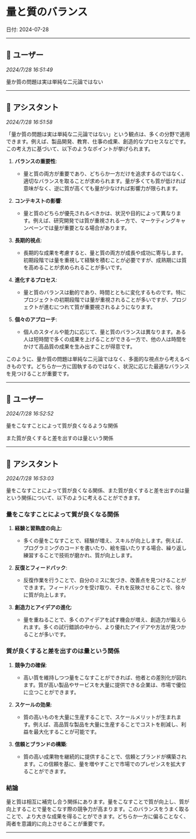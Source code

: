 # 量と質のバランス

日付: 2024-07-28

---

## 👤 ユーザー
*2024/7/28 16:51:49*

量か質の問題は実は単純な二元論ではない

---

## 🤖 アシスタント
*2024/7/28 16:51:58*

「量か質の問題は実は単純な二元論ではない」という観点は、多くの分野で適用できます。例えば、製品開発、教育、仕事の成果、創造的なプロセスなどです。この考え方に基づいて、以下のようなポイントが挙げられます。

1. **バランスの重要性**:
   - 量と質の両方が重要であり、どちらか一方だけを追求するのではなく、適切なバランスを取ることが求められます。量が多くても質が低ければ意味がなく、逆に質が高くても量が少なければ影響力が限られます。

2. **コンテキストの影響**:
   - 量と質のどちらが優先されるべきかは、状況や目的によって異なります。例えば、研究開発では質が重視される一方で、マーケティングキャンペーンでは量が重要となる場合があります。

3. **長期的視点**:
   - 長期的な成果を考慮すると、量と質の両方が成長や成功に寄与します。初期段階では量を重視して経験を積むことが必要ですが、成熟期には質を高めることが求められることが多いです。

4. **進化するプロセス**:
   - 量と質のバランスは動的であり、時間とともに変化するものです。特にプロジェクトの初期段階では量が重視されることが多いですが、プロジェクトが進むにつれて質が重要視されるようになります。

5. **個々のアプローチ**:
   - 個人のスタイルや能力に応じて、量と質のバランスは異なります。ある人は短時間で多くの成果を上げることができる一方で、他の人は時間をかけて高品質の成果を生み出すことが得意です。

このように、量か質の問題は単純な二元論ではなく、多面的な視点から考えるべきものです。どちらか一方に固執するのではなく、状況に応じた最適なバランスを見つけることが重要です。

---

## 👤 ユーザー
*2024/7/28 16:52:52*

量をこなすことによって質が良くなるような関係

また質が良くすると差を出すのは量という関係

---

## 🤖 アシスタント
*2024/7/28 16:53:03*

量をこなすことによって質が良くなる関係、また質が良くすると差を出すのは量という関係について、以下のように考えることができます。

### 量をこなすことによって質が良くなる関係

1. **経験と習熟度の向上**:
   - 多くの量をこなすことで、経験が増え、スキルが向上します。例えば、プログラミングのコードを書いたり、絵を描いたりする場合、繰り返し練習することで技術が磨かれ、質が向上します。

2. **反復とフィードバック**:
   - 反復作業を行うことで、自分のミスに気づき、改善点を見つけることができます。フィードバックを受け取り、それを反映させることで、徐々に質が向上します。

3. **創造力とアイデアの進化**:
   - 量を重ねることで、多くのアイデアを試す機会が増え、創造力が鍛えられます。多くの試行錯誤の中から、より優れたアイデアや方法が見つかることが多いです。

### 質が良くすると差を出すのは量という関係

1. **競争力の確保**:
   - 高い質を維持しつつ量をこなすことができれば、他者との差別化が図れます。質が高い製品やサービスを大量に提供できる企業は、市場で優位に立つことができます。

2. **スケールの効果**:
   - 質の高いものを大量に生産することで、スケールメリットが生まれます。例えば、高品質な製品を大量に生産することでコストを削減し、利益を最大化することが可能です。

3. **信頼とブランドの構築**:
   - 質の高い成果物を継続的に提供することで、信頼とブランドが構築されます。この信頼を基に、量を増やすことで市場でのプレゼンスを拡大することができます。

### 結論

量と質は相互に補完し合う関係にあります。量をこなすことで質が向上し、質が向上することで量をこなす際の競争力が高まります。このバランスをうまく取ることで、より大きな成果を得ることができます。どちらか一方に偏ることなく、両者を意識的に向上させることが重要です。

---
